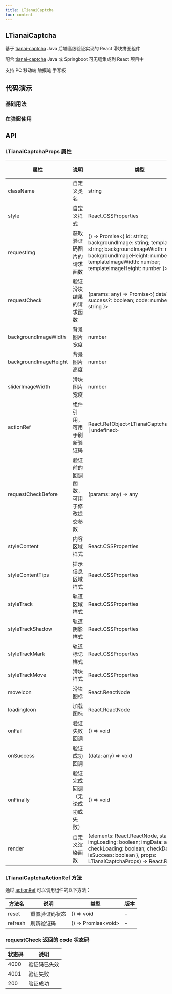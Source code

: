 ```yaml
---
title: LTianaiCaptcha
toc: content
---
```


## LTianaiCaptcha

基于 [tianai-captcha](https://gitee.com/dromara/tianai-captcha) Java 后端高级验证实现的 React 滑块拼图组件

配合 [tianai-captcha](https://gitee.com/dromara/tianai-captcha) Java 或 Springboot 可无缝集成到 React 项目中

支持 PC 移动端 触摸笔 手写板

## 代码演示

### 基础用法

<code src="./demos/demo2.tsx" ></code>

### 在弹窗使用

<code src="./demos/Demo1.tsx" ></code>

## API

### LTianaiCaptchaProps 属性

| 属性                  | 说明                                 | 类型                                                                                                                                                                                                      | 默认值                        | 版本 |
| --------------------- | ------------------------------------ | --------------------------------------------------------------------------------------------------------------------------------------------------------------------------------------------------------- | ----------------------------- | ---- |
| className             | 自定义类名                           | string                                                                                                                                                                                                    | -                             | -    |
| style                 | 自定义样式                           | React.CSSProperties                                                                                                                                                                                       | -                             | -    |
| requestImg            | 获取验证码图片的请求函数             | () => Promise&lt;{ id: string; backgroundImage: string; templateImage: string; backgroundImageWidth: number; backgroundImageHeight: number; templateImageWidth: number; templateImageHeight: number }&gt; | -                             | -    |
| requestCheck          | 验证滑块结果的请求函数               | (params: any) => Promise&lt;{ data?: any; success?: boolean; code: number; msg?: string }&gt;                                                                                                             | -                             | -    |
| backgroundImageWidth  | 背景图片宽度                         | number                                                                                                                                                                                                    | 310                           | -    |
| backgroundImageHeight | 背景图片高度                         | number                                                                                                                                                                                                    | 180                           | -    |
| sliderImageWidth      | 滑块图片宽度                         | number                                                                                                                                                                                                    | 56                            | -    |
| actionRef             | 组件引用，可用于刷新验证码           | React.RefObject&lt;LTianaiCaptchaActionRef \| undefined&gt;                                                                                                                                               | -                             | -    |
| requestCheckBefore    | 验证前的回调函数，可用于修改提交参数 | (params: any) => any                                                                                                                                                                                      | -                             | -    |
| styleContent          | 内容区域样式                         | React.CSSProperties                                                                                                                                                                                       | -                             | -    |
| styleContentTips      | 提示信息区域样式                     | React.CSSProperties                                                                                                                                                                                       | -                             | -    |
| styleTrack            | 轨道区域样式                         | React.CSSProperties                                                                                                                                                                                       | -                             | -    |
| styleTrackShadow      | 轨道阴影样式                         | React.CSSProperties                                                                                                                                                                                       | -                             | -    |
| styleTrackMark        | 轨道标记样式                         | React.CSSProperties                                                                                                                                                                                       | -                             | -    |
| styleTrackMove        | 滑块样式                             | React.CSSProperties                                                                                                                                                                                       | -                             | -    |
| moveIcon              | 滑块图标                             | React.ReactNode                                                                                                                                                                                           | &lt;DoubleRightOutlined /&gt; | -    |
| loadingIcon           | 加载图标                             | React.ReactNode                                                                                                                                                                                           | &lt;LoadingOutlined /&gt;     | -    |
| onFail                | 验证失败回调                         | () => void                                                                                                                                                                                                | -                             | -    |
| onSuccess             | 验证成功回调                         | (data: any) => void                                                                                                                                                                                       | -                             | -    |
| onFinally             | 验证完成回调（无论成功或失败）       | () => void                                                                                                                                                                                                | -                             | -    |
| render                | 自定义渲染函数                       | (elements: React.ReactNode, status: { imgLoading: boolean; imgData: any; checkLoading: boolean; checkData: any; isSuccess: boolean }, props: LTianaiCaptchaProps) => React.ReactNode                      | -                             | -    |

### LTianaiCaptchaActionRef 方法

通过 [actionRef](file:///Users/lilanqing/Desktop/web/kaiyuan/lighting-design/src/l-tianai-captcha/interface.ts#L60-L60) 可以调用组件的以下方法：

| 方法名  | 说明           | 类型                      | 版本 |
| ------- | -------------- | ------------------------- | ---- |
| reset   | 重置验证码状态 | () => void                | -    |
| refresh | 刷新验证码     | () => Promise&lt;void&gt; | -    |

### requestCheck 返回的 code 状态码

| 状态码 | 说明         |
| ------ | ------------ |
| 4000   | 验证码已失效 |
| 4001   | 验证失败     |
| 200    | 验证成功     |

